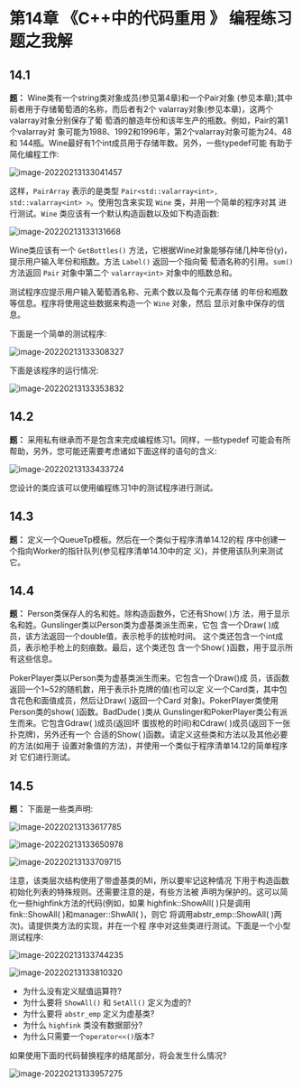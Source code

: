 # 第14章 《C++中的代码重用 》 编程练习题之我解

## 14.1 

**题：** Wine类有一个string类对象成员(参见第4章)和一个Pair对象 (参见本章);其中前者用于存储葡萄酒的名称，而后者有2个 valarray<int>对象(参见本章)，这两个valarray<int>对象分别保存了葡 萄酒的酿造年份和该年生产的瓶数。例如，Pair的第1个valarray<int>对 象可能为1988、1992和1996年，第2个valarray<int>对象可能为24、48和 144瓶。Wine最好有1个int成员用于存储年数。另外，一些typedef可能 有助于简化编程工作:

![image-20220213133041457](https://static.fungenomics.com/images/2022/02/image-20220213133041457.png)

这样，`PairArray` 表示的是类型 `Pair<std::valarray<int>, std::valarray<int> >`。使用包含来实现 `Wine` 类，并用一个简单的程序对其 进行测试。`Wine` 类应该有一个默认构造函数以及如下构造函数:

![image-20220213133131668](https://static.fungenomics.com/images/2022/02/image-20220213133131668.png)

Wine类应该有一个 `GetBottles()` 方法，它根据Wine对象能够存储几种年份(y)，提示用户输入年份和瓶数。方法 `Label()` 返回一个指向葡 萄酒名称的引用。`sum()` 方法返回 `Pair` 对象中第二个 `valarray<int>` 对象中的瓶数总和。

测试程序应提示用户输入葡萄酒名称、元素个数以及每个元素存储 的年份和瓶数等信息。程序将使用这些数据来构造一个 `Wine` 对象，然后 显示对象中保存的信息。

下面是一个简单的测试程序:

![image-20220213133308327](https://static.fungenomics.com/images/2022/02/image-20220213133308327.png)

下面是该程序的运行情况:

![image-20220213133353832](https://static.fungenomics.com/images/2022/02/image-20220213133353832.png)

## 14.2 

**题：** 采用私有继承而不是包含来完成编程练习1。同样，一些typedef 可能会有所帮助，另外，您可能还需要考虑诸如下面这样的语句的含义:

![image-20220213133433724](https://static.fungenomics.com/images/2022/02/image-20220213133433724.png)

您设计的类应该可以使用编程练习1中的测试程序进行测试。

## 14.3 

**题：** 定义一个QueueTp模板。然后在一个类似于程序清单14.12的程 序中创建一个指向Worker的指针队列(参见程序清单14.10中的定 义)，并使用该队列来测试它。

## 14.4

**题：** Person类保存人的名和姓。除构造函数外，它还有Show( )方 法，用于显示名和姓。Gunslinger类以Person类为虚基类派生而来，它包 含一个Draw( )成员，该方法返回一个double值，表示枪手的拔枪时间。 这个类还包含一个int成员，表示枪手枪上的刻痕数。最后，这个类还包 含一个Show( )函数，用于显示所有这些信息。

PokerPlayer类以Person类为虚基类派生而来。它包含一个Draw()成 员，该函数返回一个1~52的随机数，用于表示扑克牌的值(也可以定 义一个Card类，其中包含花色和面值成员，然后让Draw( )返回一个Card 对象)。PokerPlayer类使用Person类的show( )函数。BadDude( )类从 Gunslinger和PokerPlayer类公有派生而来。它包含Gdraw( )成员(返回坏 蛋拔枪的时间)和Cdraw( )成员(返回下一张扑克牌)，另外还有一个 合适的Show( )函数。请定义这些类和方法以及其他必要的方法(如用于 设置对象值的方法)，并使用一个类似于程序清单14.12的简单程序对 它们进行测试。

## 14.5 

**题：** 下面是一些类声明:

![image-20220213133617785](https://static.fungenomics.com/images/2022/02/image-20220213133617785.png)

![image-20220213133650978](https://static.fungenomics.com/images/2022/02/image-20220213133650978.png)

![image-20220213133709715](https://static.fungenomics.com/images/2022/02/image-20220213133709715.png)

注意，该类层次结构使用了带虚基类的MI，所以要牢记这种情况 下用于构造函数初始化列表的特殊规则。还需要注意的是，有些方法被 声明为保护的。这可以简化一些highfink方法的代码(例如，如果 highfink::ShowAll( )只是调用fink::ShowAll( )和manager::ShwAll( )，则它 将调用abstr_emp::ShowAll( )两次)。请提供类方法的实现，并在一个程 序中对这些类进行测试。下面是一个小型测试程序:

![image-20220213133744235](https://static.fungenomics.com/images/2022/02/image-20220213133744235.png)

![image-20220213133810320](https://static.fungenomics.com/images/2022/02/image-20220213133810320.png)

* 为什么没有定义赋值运算符? 
* 为什么要将 `ShowAll()` 和 `SetAll()` 定义为虚的? 
* 为什么要将 `abstr_emp` 定义为虚基类? 
* 为什么 `highfink` 类没有数据部分? 
* 为什么只需要一个`operator<<()`版本?

如果使用下面的代码替换程序的结尾部分，将会发生什么情况?

![image-20220213133957275](https://static.fungenomics.com/images/2022/02/image-20220213133957275.png)







